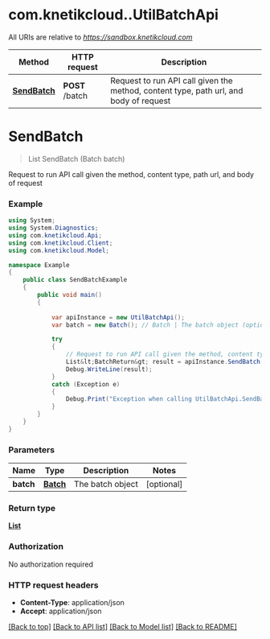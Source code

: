 # com.knetikcloud..UtilBatchApi

All URIs are relative to *https://sandbox.knetikcloud.com*

Method | HTTP request | Description
------------- | ------------- | -------------
[**SendBatch**](UtilBatchApi.md#sendbatch) | **POST** /batch | Request to run API call given the method, content type, path url, and body of request


<a name="sendbatch"></a>
# **SendBatch**
> List<BatchReturn> SendBatch (Batch batch)

Request to run API call given the method, content type, path url, and body of request

### Example
```csharp
using System;
using System.Diagnostics;
using com.knetikcloud.Api;
using com.knetikcloud.Client;
using com.knetikcloud.Model;

namespace Example
{
    public class SendBatchExample
    {
        public void main()
        {
            
            var apiInstance = new UtilBatchApi();
            var batch = new Batch(); // Batch | The batch object (optional) 

            try
            {
                // Request to run API call given the method, content type, path url, and body of request
                List&lt;BatchReturn&gt; result = apiInstance.SendBatch(batch);
                Debug.WriteLine(result);
            }
            catch (Exception e)
            {
                Debug.Print("Exception when calling UtilBatchApi.SendBatch: " + e.Message );
            }
        }
    }
}
```

### Parameters

Name | Type | Description  | Notes
------------- | ------------- | ------------- | -------------
 **batch** | [**Batch**](Batch.md)| The batch object | [optional] 

### Return type

[**List<BatchReturn>**](BatchReturn.md)

### Authorization

No authorization required

### HTTP request headers

 - **Content-Type**: application/json
 - **Accept**: application/json

[[Back to top]](#) [[Back to API list]](../README.md#documentation-for-api-endpoints) [[Back to Model list]](../README.md#documentation-for-models) [[Back to README]](../README.md)

